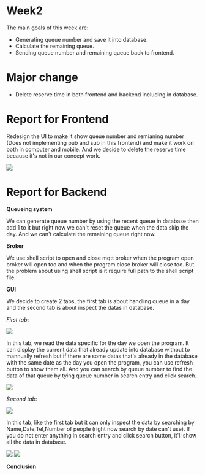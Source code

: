 # Week2
The main goals of this week are:
  - Generating queue number and save it into database.
  - Calculate the remaining queue.
  - Sending queue number and remaining queue back to frontend.

# Major change
  - Delete reserve time in both frontend and backend including in database.
# Report for Frontend
Redesign the UI to make it show queue number and remianing number (Does not implementing pub and sub in this frontend) and make it work on both in computer and mobile.
And we decide to delete the reserve time because it's not in our concept work.

<img src="frontend2.png">

# Report for Backend
**Queueing system**

We can generate queue number by using the recent queue in database then add 1 to it but right now we can't reset the queue when the data skip the day.
And we can't calculate the remaining queue right now.

**Broker**

We use shell script to open and close mqtt broker when the program open broker will open too and when the program close broker will close too.
But the problem about using shell script is it require full path to the shell script file.

**GUI**

We decide to create 2 tabs, the first tab is about handling queue in a day and the second tab is about inspect the datas in database.

*First tab*:

<img src = "backendgui2_1.png">

In this tab, we read the data specific for the day we open the program. It can display the current data that already update into database without to mannually refresh but if there are some datas that's already in the database with the same date as the day you open the program, you can use refresh button to show them all.
And you can search by queue number to find the data of that queue by tying queue number in search entry and click search.

<img src = "backendgui2_2.png">

*Second tab*:

<img src = "backendgui2_3.png">

In this tab, like the first tab but it can only inspect the data by searching by Name,Date,Tel,Number of people (right now search by date can't use). If you do not enter anything in search entry and click search button, it'll show all the data in database.

<img src = "backendgui2_4.png">

<img src = "backendgui2_5.png">

**Conclusion**


